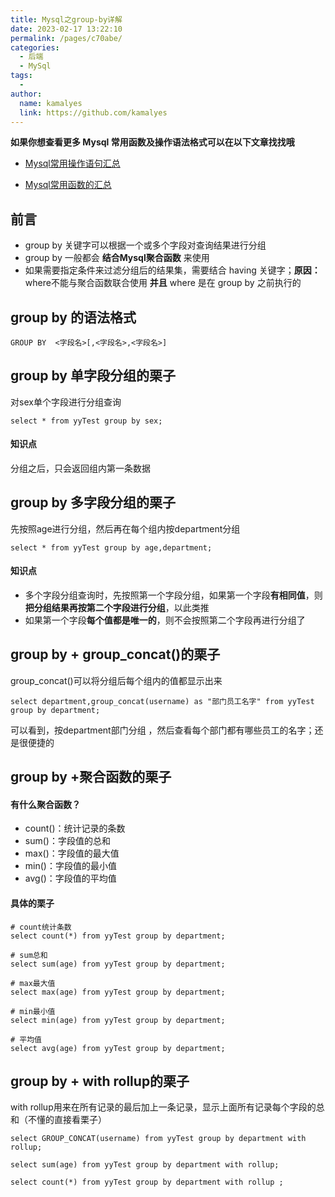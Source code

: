 ```yaml
---
title: Mysql之group-by详解
date: 2023-02-17 13:22:10
permalink: /pages/c70abe/
categories:
  - 后端
  - MySql
tags:
  - 
author: 
  name: kamalyes
  link: https://github.com/kamalyes
---
```

**如果你想查看更多 Mysql 常用函数及操作语法格式可以在以下文章找找哦**

- [Mysql常用操作语句汇总](./59.Mysql常用操作语句汇总.md)

- [Mysql常用函数的汇总](./01.Mysql常用函数汇总.md)

**前言**
------

*   group by 关键字可以根据一个或多个字段对查询结果进行分组
*   group by 一般都会 **结合Mysql聚合函数** 来使用
*   如果需要指定条件来过滤分组后的结果集，需要结合 having 关键字；**原因：** where不能与聚合函数联合使用 **并且** where 是在 group by 之前执行的

group by 的语法格式
--------------

```
GROUP BY  <字段名>[,<字段名>,<字段名>]
```

group by 单字段分组的栗子
-----------------

对sex单个字段进行分组查询

```
select * from yyTest group by sex;
```

#### 知识点

分组之后，只会返回组内第一条数据

group by 多字段分组的栗子
-----------------

先按照age进行分组，然后再在每个组内按department分组

```
select * from yyTest group by age,department;
```

#### 知识点

*   多个字段分组查询时，先按照第一个字段分组，如果第一个字段**有相同值**，则**把分组结果再按第二个字段进行分组**，以此类推
*   如果第一个字段**每个值都是唯一的**，则不会按照第二个字段再进行分组了

group by + group_concat()的栗子
-----------------------------

group_concat()可以将分组后每个组内的值都显示出来

```
select department,group_concat(username) as "部门员工名字" from yyTest group by department;
```

可以看到，按department部门分组 ，然后查看每个部门都有哪些员工的名字；还是很便捷的

group by +聚合函数的栗子
-----------------

#### 有什么聚合函数？

*   count()：统计记录的条数
*   sum()：字段值的总和
*   max()：字段值的最大值
*   min()：字段值的最小值
*   avg()：字段值的平均值

#### 具体的栗子

```
# count统计条数
select count(*) from yyTest group by department;

# sum总和
select sum(age) from yyTest group by department;

# max最大值
select max(age) from yyTest group by department;

# min最小值
select min(age) from yyTest group by department;

# 平均值
select avg(age) from yyTest group by department;
```

group by + with rollup的栗子
-------------------------

with rollup用来在所有记录的最后加上一条记录，显示上面所有记录每个字段的总和（不懂的直接看栗子）

```
select GROUP_CONCAT(username) from yyTest group by department with rollup;
```

```
select sum(age) from yyTest group by department with rollup;
```

```
select count(*) from yyTest group by department with rollup ;
```
